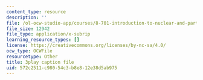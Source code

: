 ```yaml
---
content_type: resource
description: ''
file: /ol-ocw-studio-app/courses/8-701-introduction-to-nuclear-and-particle-physics-fall-2020/572c2511c98054c3b8e812e38d5ab975_jtA3Hxww7FQ.vtt
file_size: 12942
file_type: application/x-subrip
learning_resource_types: []
license: https://creativecommons.org/licenses/by-nc-sa/4.0/
ocw_type: OCWFile
resourcetype: Other
title: 3play caption file
uid: 572c2511-c980-54c3-b8e8-12e38d5ab975
---
```

